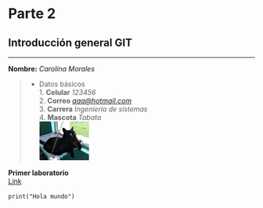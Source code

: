 # Parte 2 

## Introducción general GIT
---
**Nombre:** *Carolina Morales*
>* Datos básicos  
      1. **Celular** *123456*\
      2. **Correo** *aaa@hotmail.com*\
      3. **Carrera** *Ingeniería de sistemas*\
      4. **Mascota** *Tabata*\
     ![Tabata](https://github.com/JuanoYolo/Lab-1/blob/master/Carolina%20Morales/Tabata.jpg)       

**Primer laboratorio**\
  [Link](https://github.com/JuanoYolo/Lab-1.git)

```
print("Hola mundo")
```
